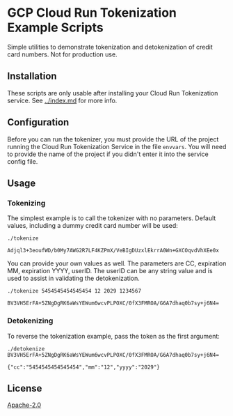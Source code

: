 # GCP Cloud Run Tokenization Example Scripts

Simple utilities to demonstrate tokenization and detokenization of credit card numbers. Not for production use.

## Installation
These scripts are only usable after installing your Cloud Run Tokenization service. See [../index.md](../index.md) for more info.

## Configuration
Before you can run the tokenizer, you must provide the URL of the project running the Cloud Run Tokenization Service in the file `envvars`. You will need to provide the name of the project if you didn't enter it into the service config file.

## Usage
### Tokenizing
The simplest example is to call the tokenizer with no parameters. Default values, including a dummy credit card number will be used:

```
./tokenize

Adjql3+3eoufWD/b0My7AWG2R7LF4KZPmX/VeBIgDUzxlEkrrA0Wn+GXCOqvdVhXEe0x
```

You can provide your own values as well. The parameters are CC, expiration MM, expiration YYYY, userID. The userID can be any string value and is used to assist in validating the detokenization.

```
./tokenize 5454545454545454 12 2029 1234567

BV3VH5ErFA+5ZNgDgRK6aWsYEWum6wcvPLPOXC/0fX3FMROA/G6A7dhaq0b7sy+j6N4=
```

### Detokenizing
To reverse the tokenization example, pass the token as the first argument:

```
./detokenize BV3VH5ErFA+5ZNgDgRK6aWsYEWum6wcvPLPOXC/0fX3FMROA/G6A7dhaq0b7sy+j6N4=

{"cc":"5454545454545454","mm":"12","yyyy":"2029"}
```


## License
[Apache-2.0](http://www.apache.org/licenses/LICENSE-2.0)
